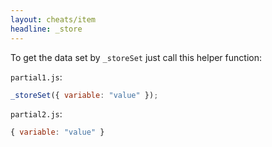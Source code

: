 ```yaml
---
layout: cheats/item
headline: _store
---
```


To get the data set by `_storeSet` just call this helper function:

`partial1.js`:

```js
_storeSet({ variable: "value" });
```

`partial2.js`:

```js
{ variable: "value" }
```

